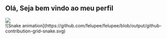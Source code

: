 ## Olá, Seja bem vindo ao meu perfil
<div>
<img src = "https://user-images.githubusercontent.com/94487469/216417060-2599918b-b813-4f25-a751-2db6eee49630.png" </a>
</div>
<div>
![Snake animation](https://github.com/felupee/felupee/blob/output/github-contribution-grid-snake.svg)
